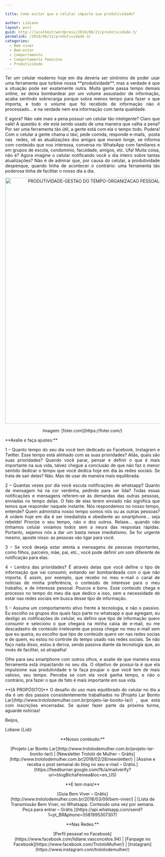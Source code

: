 ```yaml
---

title: Como evitar que o celular impacte sua produtividade?

author: Lidiane
layout: post
guid: http://localhost/wordpress/2018/08/21/produtividade-3/
permalink: /2018/08/21/produtividade-3/
categories:
  - Bem viver
  - Bem-estar
  - Comportamento
  - Comportamento Feminino
  - Produtividade
---
```

<p align="justify">
  Ter um celular moderno hoje em dia deveria ser sinônimo de poder usar uma ferramenta que turbine nossa **produtividade**, mas a verdade é que a situação pode ser exatamente outra. Muita gente passa tempo demais online, se deixa bombardear por um volume assustador de informação, acaba sentindo sobrecarga porque sobra menos tempo para fazer o que importa, e todo o volume que foi recebido de informação não é processado… e na verdade nem era informação com tanta qualidade.
</p>

<p align="justify">
  E agora? Não vale mais a pena possuir um celular tão inteligente? Claro que vale! A questão é: ele está sendo usado de uma maneira que valha a pena? Por ser uma ferramenta tão útil, a gente está com ela o tempo todo. Pudera! Com o celular a gente chama o táxi, pede comida, responde e-mails,  posta nas  redes, vê as atualizações dos amigos que moram longe, se informa com conteúdo que nos interessa, conversa no WhatsApp com familiares e em grupos de escola, condomínio, faculdade, amigos, etc. Ufa! Muita coisa, não é? Agora imagine o celular notificando você o dia inteiro sobre tantas atualizações? Não é de admirar que, por causa do celular, a produtividade despenque, quando tinha de acontecer o contrário: uma ferramenta tão poderosa tinha de facilitar o nosso dia a dia.
</p>

<p align="center">
  <img class="alignnone size-full wp-image-14684" src="http://www.trololodemulher.com.br/blog/wp-content/uploads/2018/08/PRODUTIVIDADE-GESTAO-DO-TEMPO-ORGANIZACAO-PESSOAL-VIDA-SIMPLES-BEM-VIVER-BLOG.jpg" alt="PRODUTIVIDADE-GESTAO DO TEMPO-ORGANIZACAO PESSOAL- VIDA SIMPLES - BEM VIVER-BLOG" width="800" height="800" />
</p>

<p align="center">
  Imagem: [foter.com](https://foter.com/) 
</p>

<p align="justify">
  **Avalie e faça ajustes:**
</p>

<p align="justify">
  1 – Quanto tempo do seu dia você tem dedicado ao Facebook, Instagram e Twitter. Esse tempo está alinhado com as suas prioridades? Aliás, quais são suas prioridades? Quando você parar, pensar e definir o que é mais importante na sua vida, talvez chegue a conclusão de que não faz o menor sentido dedicar o tempo que você dedica hoje em dia às redes sociais. Se trata de sair delas? Não. Mas de usar de maneira mais equilibrada.
</p>

<p align="justify">
  2 – Quantas vezes por dia você escuta notificações de whatsapp? Quanto de mensagem há na cor verdinha, pedindo para ser lida? Todas essas notificações e mensagens referem-se às demandas das outras pessoas, enviadas no tempo delas. O fato de elas terem enviado não significa que temos que responder naquele instante. Nós respondemos no nosso tempo, entende? Quem administra nosso tempo somos nós ou as outras pessoas? A ordem hoje em dia é ser imediatista e obediente ao smartphone… seja rebelde! Priorize o seu tempo, não o dos outros. Relaxe… quando não tínhamos celular vivíamos todos sem a neura das respostas rápidas. Portanto, sejamos nós a dar um basta nesse imediatismo. Se for urgente mesmo, aposte nisso: as pessoas vão ligar para você.
</p>

<p align="justify">
  3 – Se você deseja estar atenta a mensagens de pessoas importantes, como filhos, parceiro, mãe, pai, etc., você pode definir um som diferente de notificação para elas.
</p>

<p align="justify">
  4 – Lembra das prioridades? É através delas que você define o tipo de informação que vai consumir, evitando ser bombardeada com o que não importa. É assim, por exemplo, que recebo no meu e-mail o canal de notícias de minha preferência, o conteúdo de interesse para o meu trabalho, e de interesse pessoal. Poucos e bons. Esse conteúdo chega e processo no tempo do meu dia que dedico a isso, sem a necessidade de estar nas redes sociais em busca desse tipo de informação.
</p>

<p align="justify">
  5 – Assuma um comportamento ativo frente à tecnologia, e não o passivo. Eu escolho os grupos dos quais faço parte no whatsapp e que agregam, eu desligo as notificações do celular, eu defino que tipo de informação quero consumir e seleciono o que chegará na minha caixa de e-mail, eu me descadastro de conteúdo irrelevante que possa chegar no meu e-mail sem que eu queira, eu escolho que tipo de conteúdo quero ver nas redes socias e de quem, eu estou no controle do tempo usado nas redes sociais. Se não faço nada disso, estou à deriva, sendo passiva diante da tecnologia que, ao invés de facilitar, só atrapalha!
</p>

<p align="justify">
  Olhe para seu smartphone com outros olhos, e avalie de que maneira essa ferramenta está impactando no seu dia. O objetivo de possuí-la é que ela impulsione sua produtividade e te faça poupar o que você tem de mais valioso, seu tempo. Perceba se com ela você ganha tempo, e não o contrário, pra fazer o que de fato é mais importante em sua vida.
</p>

<p align="justify">
  **[A PROPÓSITO]** O desafio do uso mais equilibrado do celular no dia a dia é um dos passos consistentemente trabalhados no [Projeto Lar Bonito Lar](http://www.trololodemulher.com.br/projeto-lar-bonito-lar/) , que está com inscrições encerradas. Se quiser fazer parte da próxima turma, aguarde notícias!
</p>

<p align="justify">
  Beijos,
</p>

<p align="justify">
  Lidiane {Lidi}
</p>

<p align="center">
  **Nosso contéudo:**
</p>

<p align="center">
  [Projeto Lar Bonito Lar](http://www.trololodemulher.com.br/projeto-lar-bonito-lar/)  | [Newsletter Trololó de Mulher – Grátis](http://www.trololodemulher.com.br/2018/02/28/newsletter/)  | [Assine e receba o post semanal do blog no seu e-mail – Grátis.](https://feedburner.google.com/fb/a/mailverify?uri=blogBichaFemea&loc=en_US) 
</p>

<p align="center">
  **E tem mais!**
</p>

<p align="center">
  [Guia Bem Viver – Grátis](http://www.trololodemulher.com.br/2018/03/09/bem-viver/)  | [Lista de Transmissão Bem Viver, no Whatsapp. Conteúdo uma vez por semana. Peça para entrar – Grátis.](https://api.whatsapp.com/send?1=pt_BR&phone=5581995307307) 
</p>

<p align="center">
  **Nas Redes:**
</p>

<p align="center">
  [Perfil pessoal no Facebook](https://www.facebook.com/lidiane.vasconcelos.94)  | [Fanpage no Facebook](https://www.facebook.com/TrololoMulher/)  | [Instagram](https://www.instagram.com/trololodemulher/) 
</p>

<p align="justify">